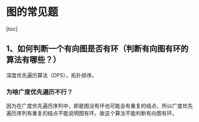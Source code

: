 # 图的常见题

[toc]

## 1、如何判断一个有向图是否有环（判断有向图有环的算法有哪些？）

深度优先遍历算法（DPS），拓扑排序。

### 为啥广度优先遍历不行？

因为在广度优先遍历序列中，即是图没有环也可能会有重复的结点，所以广度优先遍历序列有重复的结点不能说明图有环。故这个算法不能判断有向图有环。